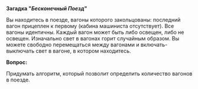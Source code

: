 **Загадка "_Бесконечный Поезд_"**

Вы находитесь в поезде, вагоны которого закольцованы:
последний вагон прицеплен к первому (кабина машиниста отсутствует).
Все вагоны идентичны. Каждый вагон может быть либо освещен, либо не освещен.
Изначально свет в вагонах горит случайным образом. Вы можете свободно перемещаться
между вагонами и включать-выключать свет в вагоне, в котором находитесь.


**Вопрос:**

Придумать алгоритм, который позволит определить количество вагонов в поезде.